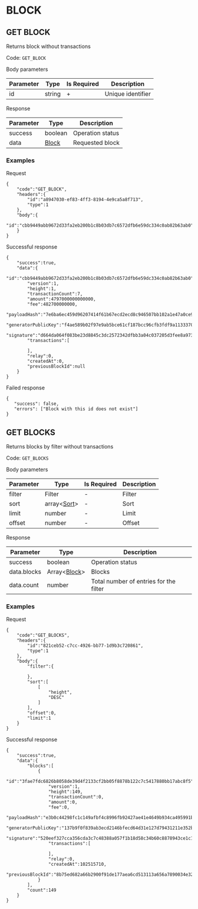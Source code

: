 # BLOCK

## GET BLOCK

Returns block without transactions

Code: `GET_BLOCK`

Body parameters

| Parameter | Type   | Is Required | Description       |
|-----------|--------|-------------|-------------------|
| id        | string | +           | Unique identifier |

Response

| Parameter | Type                     | Description      |
|-----------|--------------------------|------------------|
| success   | boolean                  | Operation status |
| data      | [Block](models.md#block) | Requested block  |

### Examples

Request

```
{
    "code":"GET_BLOCK",
    "headers":{
        "id":"a8947030-ef83-4ff3-8194-4e9ca5a8f713",
        "type":1
    },
    "body":{
        "id":"cbb9449abb9672d33fa2eb200b1c8b03db7c6572dfb6e59dc334c0ab82b63ab0"
    }
}
```

Successful response

```
{
    "success":true,
    "data":{
        "id":"cbb9449abb9672d33fa2eb200b1c8b03db7c6572dfb6e59dc334c0ab82b63ab0",
        "version":1,
        "height":1,
        "transactionCount":7,
        "amount":4797000000000000,
        "fee":482700000000,
        "payloadHash":"7e6ba6ec459d96207414f61b67ecd2ecd8c946507bb102a1e47a0ce987e494d0",
        "generatorPublicKey":"f4ae589b02f97e9ab5bce61cf187bcc96cfb3fdf9a11333703a682b7d47c8dc2",
        "signature":"d664da064f083be23d8845c3dc2572342dfbb3a04c037205d3fee8a973dd7a73dfb1e6dafcdb06b9738c9d7be4f0e5e98f237187f055edb8c307d6cbfa457207",
        "transactions":[

        ],
        "relay":0,
        "createdAt":0,
        "previousBlockId":null
    }
}
```

Failed response

```
{
   "success": false,
   "errors": ["Block with this id does not exist"]
}
```

## GET BLOCKS

Returns blocks by filter without transactions

Code: `GET_BLOCKS`

Body parameters

| Parameter | Type                          | Is Required | Description |
|-----------|-------------------------------|-------------|-------------|
| filter    | Filter                        | -           | Filter      |
| sort      | array<[Sort](models.md#sort)> | -           | Sort        |
| limit     | number                        | -           | Limit       |
| offset    | number                        | -           | Offset      |

Response

| Parameter   | Type                            | Description                            |
|-------------|---------------------------------|----------------------------------------|
| success     | boolean                         | Operation status                       |
| data.blocks | Array<[Block](models.md#block)> | Blocks                                 |
| data.count  | number                          | Total number of entries for the filter |

### Examples

Request

```
{
    "code":"GET_BLOCKS",
    "headers":{
        "id":"821ceb52-c7cc-4926-bb77-1d9b3c720861",
        "type":1
    },
    "body":{
        "filter":{

        },
        "sort":[
            [
                "height",
                "DESC"
            ]
        ],
        "offset":0,
        "limit":1
    }
}
```

Successful response

```
{
    "success":true,
    "data":{
        "blocks":[
            {
                "id":"3fae7fdc6826b8058de39d4f2133cf2bb05f8878b122c7c5417880bb17abc8f5",
                "version":1,
                "height":149,
                "transactionCount":0,
                "amount":0,
                "fee":0,
                "payloadHash":"e3b0c44298fc1c149afbf4c8996fb92427ae41e4649b934ca495991b7852b855",
                "generatorPublicKey":"137b9f0f839ab3ecd2146bfecd64d31e127d79431211e352bedfeba5fd61a57a",
                "signature":"520eef327cca356cda3c7c48388a057f1b18d58c34b60c8878943ce1c159398f97fae18013fe9adaee9b558022ac75551c7ba85f03126c734cb13e9cdc08ad08",
                "transactions":[

                ],
                "relay":0,
                "createdAt":102515710,
                "previousBlockId":"8b75ed682a66b2900f91de177aea6cd513113a656a7890034e3247243fc70e05"
            }
        ],
        "count":149
    }
}
```
